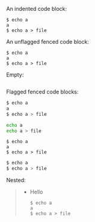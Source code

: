 An indented code block:

    $ echo a
    a
    $ echo a > file

An unflagged fenced code block:

```
$ echo a
a
$ echo a > file
```

Empty:

```bash
```

Flagged fenced code blocks:

```sh
$ echo a
a
$ echo a > file
```

```bash
echo a
echo a > file
```

```command
$ echo a
a
$ echo a > file
```

```javascript
$ echo a
$ echo a > file
```

Nested:

>   *   Hello
>
>           $ echo a
>           a
>           $ echo a > file
